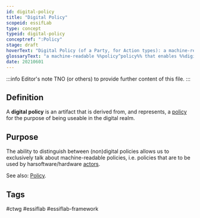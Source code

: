 ```yaml
---
id: digital-policy
title: "Digital Policy"
scopeid: essifLab
type: concept
typeid: digital-policy
conceptref: ":Policy"
stage: draft
hoverText: "Digital Policy (of a Party, for Action types): a machine-readable Policy that enables Digital Agents whose Principal is the Policy's Governor, to execute Actions of such types in compliance with that Policy (i.e.: according to the rules, working-instructions, preferences and other guidance specified therein)."
glossaryText: "a machine-readable %%policy^policy%% that enables %%digital agents^digital-agent%% whose %%principal^principal%% is the %%policy^policy%%'s %%governor^governance%%, to execute %%actions^action%% of such types in compliance with that %%policy^policy%% (i.e.: according to the rules, working-instructions, preferences and other guidance specified therein)."
date: 20210601
---
```


:::info Editor's note
TNO (or others) to provide further content of this file.
:::

## Definition
A **digital policy** is an artifact that is derived from, and represents, a [policy](policy) for the purpose of being useable in the digital realm.

## Purpose
<!--State the purpose(s) for which it is necessary (or at least: desirable) to define <New Term>.-->
The ability to distinguish between (non)digital policies allows us to exclusively talk about machine-readable policies, i.e. policies that are to be used by harsoftware/hardware [actors](actor).

See also: [Policy](policy).
## Tags
#ctwg #essiflab #essiflab-framework